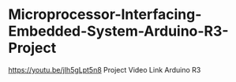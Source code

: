 # Microprocessor-Interfacing-Embedded-System-Arduino-R3-Project
https://youtu.be/jIh5gLpt5n8
Project Video Link Arduino R3

